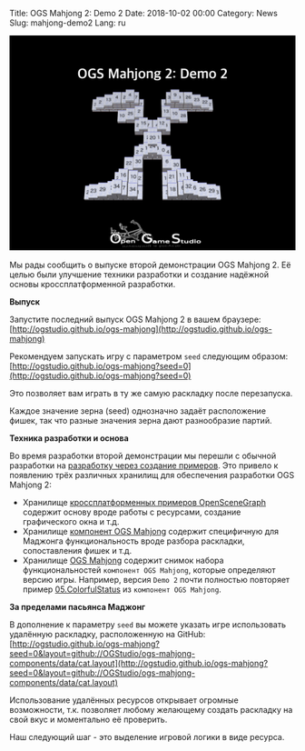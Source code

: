 Title: OGS Mahjong 2: Demo 2
Date: 2018-10-02 00:00
Category: News
Slug: mahjong-demo2
Lang: ru

![Начало партии Маджонг][screenshot]

Мы рады сообщить о выпуске второй демонстрации OGS Mahjong 2. Её целью были улучшение техники разработки и создание надёжной основы кроссплатформенной разработки.

**Выпуск**

Запустите последний выпуск OGS Mahjong 2 в вашем браузере: [http://ogstudio.github.io/ogs-mahjong](http://ogstudio.github.io/ogs-mahjong)

Рекомендуем запускать игру с параметром `seed` следующим образом: [http://ogstudio.github.io/ogs-mahjong?seed=0](http://ogstudio.github.io/ogs-mahjong?seed=0)

Это позволяет вам играть в ту же самую раскладку после перезапуска.

Каждое значение зерна (seed) однозначно задаёт расположение фишек, так что разные значения зерна дают разнообразие партий.

**Техника разработки и основа**

Во время разработки второй демонстрации мы перешли с обычной разработки на [разработку через создание примеров][article-2018-june]. Это привело к появлению трёх различных хранилищ для обеспечения разработки OGS Mahjong 2:

* Хранилище [кроссплатформенных примеров OpenSceneGraph][osgcpe] содержит основу вроде работы с ресурсами, создание графического окна и т.д.
* Хранилище [компонент OGS Mahjong][omc] содержит специфичную для Маджонга функциональность вроде разбора раскладки, сопоставления фишек и т.д.
* Хранилище [OGS Mahjong][ogs-mahjong] содержит снимок набора функциональностей `компонент OGS Mahjong`, которые определяют версию игры. Например, версия `Demo 2` почти полностью повторяет пример [05.ColorfulStatus][omc-05] из `компонент OGS Mahjong`.

**За пределами пасьянса Маджонг**

В дополнение к параметру `seed` вы можете указать игре использовать удалённую раскладку, расположенную на GitHub: [http://ogstudio.github.io/ogs-mahjong?seed=0&layout=github://OGStudio/ogs-mahjong-components/data/cat.layout](http://ogstudio.github.io/ogs-mahjong?seed=0&layout=github://OGStudio/ogs-mahjong-components/data/cat.layout)

Использование удалённых ресурсов открывает огромные возможности, т.к. позволяет любому желающему создать раскладку на свой вкус и моментально её проверить.

Наш следующий шаг - это выделение игровой логики в виде ресурса.


[screenshot]: ../../images/2018-10-02-mahjong-demo2.png

[article-2018-june]: example-driven-development.html
[osgcpe]: https://github.com/OGStudio/openscenegraph-cross-platform-examples
[omc]: https://github.com/OGStudio/ogs-mahjong-components
[ogs-mahjong]: https://bitbucket.org/ogstudio-games/ogs-mahjong
[omc-05]: https://github.com/OGStudio/ogs-mahjong-components/tree/master/05.ColorfulStatus
